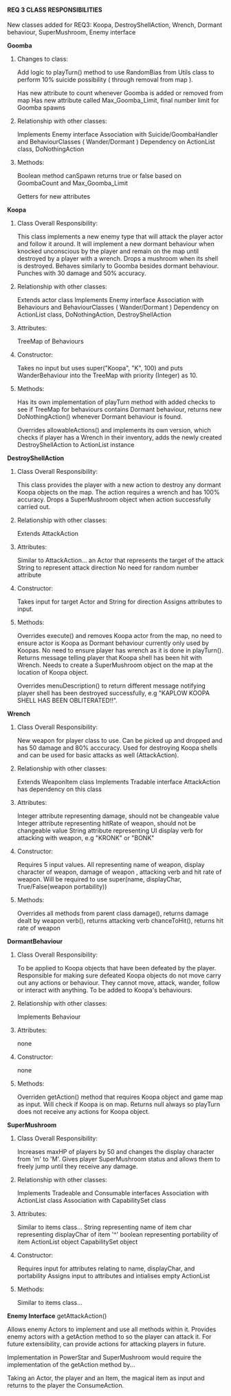 #### REQ 3 CLASS RESPONSIBILITIES

New classes added for REQ3:
Koopa, DestroyShellAction, Wrench, Dormant behaviour, SuperMushroom, Enemy interface




**Goomba**
1. Changes to class:

    Add logic to playTurn() method to use RandomBias from Utils class to perform 10% suicide
    possibility ( through removal from map ).

    Has new attribute to count whenever Goomba is added or removed from map 
    Has new attribute called Max_Goomba_Limit, final number limit for Goomba spawns

2. Relationship with other classes:

    Implements Enemy interface
    Association with Suicide/GoombaHandler and BehaviourClasses ( Wander/Dormant )
    Dependency on ActionList class, DoNothingAction

3. Methods:

    Boolean method canSpawn returns true or false based on GoombaCount and Max_Goomba_Limit

    Getters for new attributes

**Koopa**
1. Class Overall Responsibility:

   This class implements a new enemy type that will attack the player actor and follow it around.
   It will implement a new dormant behaviour when knocked unconscious by the player and remain on
   the map until destroyed by a player with a wrench. Drops a mushroom when its shell is destroyed.
   Behaves similarly to Goomba besides dormant behaviour. Punches with 30 damage and 50% accuracy.

2. Relationship with other classes:

    Extends actor class
    Implements Enemy interface
    Association with Behaviours and BehaviourClasses ( Wander/Dormant )
    Dependency on ActionList class, DoNothingAction, DestroyShellAction

3. Attributes:

    TreeMap of Behaviours

4. Constructor:

    Takes no input but uses super("Koopa", "K", 100) and puts WanderBehaviour
    into the TreeMap with priority (Integer) as 10.

5. Methods:

    Has its own implementation of playTurn method with added checks to see if TreeMap for behaviours
    contains Dormant behaviour, returns new DoNothingAction() whenever Dormant behaviour is found.

    Overrides allowableActions() and implements its own version, which checks if player has
    a Wrench in their inventory, adds the newly created DestroyShellAction to ActionList instance


**DestroyShellAction**
1. Class Overall Responsibility:

    This class provides the player with a new action to destroy any dormant Koopa objects on the map.
    The action requires a wrench and has 100% accuracy. Drops a SuperMushroom object when action successfully
    carried out.

2. Relationship with other classes:

    Extends AttackAction

3. Attributes:

    Similar to AttackAction...
    an Actor that represents the target of the attack
    String to represent attack direction
    No need for random number attribute

4. Constructor:

    Takes input for target Actor and String for direction
    Assigns attributes to input.

5. Methods:

    Overrides execute() and removes Koopa actor from the map, no need to ensure actor is Koopa as Dormant behaviour
    currently only used by Koopas. No need to ensure player has wrench as it is done in playTurn(). Returns message telling player that Koopa shell has been hit with Wrench.
    Needs to create a SuperMushroom object on the map at the location of Koopa object.

   Overrides menuDescription() to return different message notifying player shell has been destroyed successfully,
   e.g "KAPLOW KOOPA SHELL HAS BEEN OBLITERATED!!".



**Wrench**
1. Class Overall Responsibility:

   New weapon for player class to use. Can be picked up and dropped and has 50 damage and 80% acccuracy.
   Used for destroying Koopa shells and can be used for basic attacks as well (AttackAction).

2. Relationship with other classes:

   Extends WeaponItem class
   Implements Tradable interface
   AttackAction has dependency on this class

3. Attributes:

   Integer attribute representing damage, should not be changeable value
   Integer attribute representing hitRate of weapon, should not be changeable value
   String attribute representing UI display verb for attacking with weapon, e.g "KRONK" or "BONK"

4. Constructor:

   Requires 5 input values. All representing name of weapon, display character of weapon, damage of weapon
   , attacking verb and hit rate of weapon.
   Will be required to use super(name, displayChar, True/False(weapon portability))

5. Methods:

   Overrides all methods from parent class
   damage(), returns damage dealt by weapon
   verb(), returns attacking verb
   chanceToHit(), returns hit rate of weapon


**DormantBehaviour**
1. Class Overall Responsibility:

   To be applied to Koopa objects that have been defeated by the player. Responsible for making sure
   defeated Koopa objects do not move carry out any actions or behaviour. They cannot move, attack, wander,
   follow or interact with anything. To be added to Koopa's behaviours.

2. Relationship with other classes:

   Implements Behaviour

3. Attributes:

   none

4. Constructor:

   none

5. Methods:

   Overriden getAction() method that requires Koopa object and game map as input. Will check if Koopa is on map.
   Returns null always so playTurn does not receive any actions for Koopa object.


**SuperMushroom**
1. Class Overall Responsibility:

   Increases maxHP of players by 50 and changes the display character from 'm' to 'M'. Gives player SuperMushroom
   status and allows them to freely jump until they receive any damage.

2. Relationship with other classes:

   Implements Tradeable and Consumable interfaces
   Association with ActionList class
   Association with CapabilitySet class

3. Attributes:

   Similar to items class...
   String representing name of item
   char representing displayChar of item '^'
   boolean representing portability of item
   ActionList object
   CapabilitySet object

4. Constructor: 

   Requires input for attributes relating to name, displayChar, and portability
   Assigns input to attributes and intialises empty ActionList

5. Methods:

   Similar to items class...

**Enemy Interface**
getAttackAction()

Allows enemy Actors to implement and use all methods within it.
Provides enemy actors with a getAction method to so the player can attack it. 
For future extensibility, can provide actions for attacking players in future.

Implementation in PowerStar and SuperMushroom would require the implementation of the getAction method by...

Taking an Actor, the player and an Item, the magical item as input and returns to the player
the ConsumeAction.




